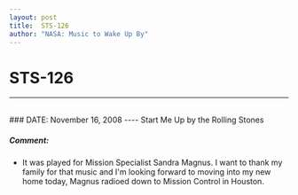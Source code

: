 ```yaml
---
layout: post
title:  STS-126
author: "NASA: Music to Wake Up By"
---
```


# STS-126
----
<br/>
### DATE: November 16, 2008
----
Start Me Up by the Rolling Stones

##### Comment:
* It was played for Mission Specialist Sandra Magnus. I want to thank my family for that music and I'm looking forward to moving into my new home today, Magnus radioed down to Mission Control in Houston.
